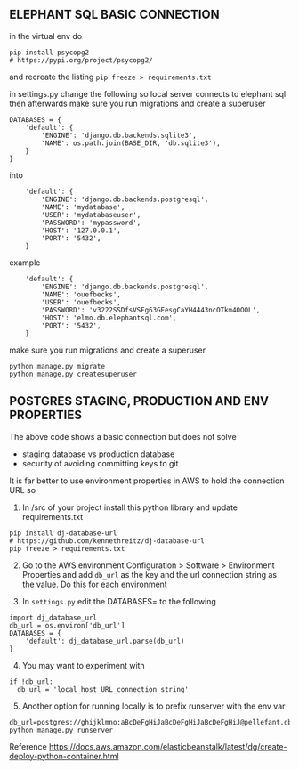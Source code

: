 

## ELEPHANT SQL BASIC CONNECTION

in the virtual env do
```
pip install psycopg2
# https://pypi.org/project/psycopg2/
```
and recreate the listing `pip freeze > requirements.txt`

in settings.py change the following so local server connects to elephant sql<br/>
then afterwards make sure you run migrations and create a superuser
```
DATABASES = {
    'default': {
        'ENGINE': 'django.db.backends.sqlite3',
        'NAME': os.path.join(BASE_DIR, 'db.sqlite3'),
    }
}
```
into
```
    'default': {
        'ENGINE': 'django.db.backends.postgresql',
        'NAME': 'mydatabase',
        'USER': 'mydatabaseuser',
        'PASSWORD': 'mypassword',
        'HOST': '127.0.0.1',
        'PORT': '5432',
    }
```
example
```
    'default': {
        'ENGINE': 'django.db.backends.postgresql',
        'NAME': 'ouefbecks',
        'USER': 'ouefbecks',
        'PASSWORD': 'v3222SSDfsVSFg63GEesgCaYH4443ncOTkm4OOOL',
        'HOST': 'elmo.db.elephantsql.com',
        'PORT': '5432',
    }
```
make sure you run migrations and create a superuser
```
python manage.py migrate
python manage.py createsuperuser
```

## POSTGRES STAGING, PRODUCTION AND ENV PROPERTIES

The above code shows a basic connection but does not solve
- staging database vs production database
- security of avoiding committing keys to git

It is far better to use environment properties in AWS to hold the connection URL so 

1. In /src of your project install this python library and update requirements.txt

```
pip install dj-database-url
# https://github.com/kennethreitz/dj-database-url
pip freeze > requirements.txt
```

2. Go to the AWS environment Configuration > Software > Environment Properties and add `db_url` as the key and the url connection string as the value. Do this for each environment

3. In `settings.py` edit the DATABASES= to the following

```
import dj_database_url
db_url = os.environ['db_url']
DATABASES = {
    'default': dj_database_url.parse(db_url)
}
``` 

4. You may want to experiment with 
```
if !db_url:
  db_url = 'local_host_URL_connection_string'
```

5. Another option for running locally is to prefix runserver with the env var
``` 
db_url=postgres://ghijklmno:aBcDeFgHiJaBcDeFgHiJaBcDeFgHiJ@pellefant.db.elephantsql.com:5432/ghijklmno python manage.py runserver
```

Reference https://docs.aws.amazon.com/elasticbeanstalk/latest/dg/create-deploy-python-container.html